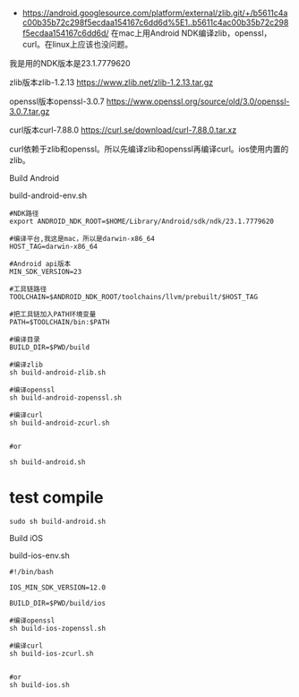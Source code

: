 
* https://android.googlesource.com/platform/external/zlib.git/+/b5611c4ac00b35b72c298f5ecdaa154167c6dd6d%5E1..b5611c4ac00b35b72c298f5ecdaa154167c6dd6d/
在mac上用Android NDK编译zlib，openssl，curl。在linux上应该也没问题。

我是用的NDK版本是23.1.7779620

zlib版本zlib-1.2.13 https://www.zlib.net/zlib-1.2.13.tar.gz

openssl版本openssl-3.0.7 https://www.openssl.org/source/old/3.0/openssl-3.0.7.tar.gz

curl版本curl-7.88.0 https://curl.se/download/curl-7.88.0.tar.xz

curl依赖于zlib和openssl。所以先编译zlib和openssl再编译curl。ios使用内置的zlib。


Build Android

build-android-env.sh

```shell
#NDK路径
export ANDROID_NDK_ROOT=$HOME/Library/Android/sdk/ndk/23.1.7779620

#编译平台,我这是mac，所以是darwin-x86_64
HOST_TAG=darwin-x86_64

#Android api版本
MIN_SDK_VERSION=23

#工具链路径
TOOLCHAIN=$ANDROID_NDK_ROOT/toolchains/llvm/prebuilt/$HOST_TAG

#把工具链加入PATH环境变量
PATH=$TOOLCHAIN/bin:$PATH

#编译目录
BUILD_DIR=$PWD/build
```


```shell
#编译zlib
sh build-android-zlib.sh

#编译openssl
sh build-android-zopenssl.sh

#编译curl
sh build-android-zcurl.sh


#or

sh build-android.sh
```

# test compile
```shell
sudo sh build-android.sh
```

Build iOS

build-ios-env.sh

```shell
#!/bin/bash

IOS_MIN_SDK_VERSION=12.0

BUILD_DIR=$PWD/build/ios
```


```shell
#编译openssl
sh build-ios-zopenssl.sh

#编译curl
sh build-ios-zcurl.sh


#or
sh build-ios.sh
```
